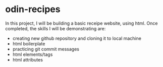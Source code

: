 # odin-recipes

In this project, I will be building a basic receipe website, using html. 
Once completed, the skills I will be demonstrating are:
- creating new github repository and cloning it to local machine
- html boilerplate
- practicing git commit messages
- html elements/tags 
- html attributes 

